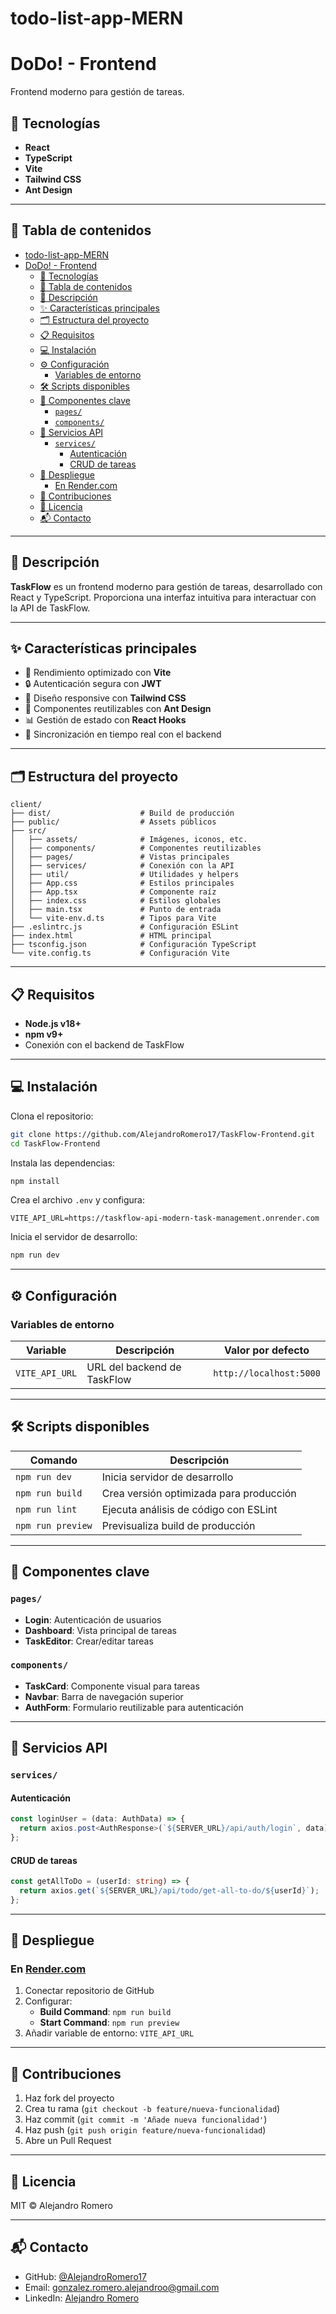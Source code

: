 # todo-list-app-MERN


# DoDo! - Frontend

Frontend moderno para gestión de tareas.

## 🚀 Tecnologías

- **React**
- **TypeScript**
- **Vite**
- **Tailwind CSS**
- **Ant Design**

---

## 📑 Tabla de contenidos

- [todo-list-app-MERN](#todo-list-app-mern)
- [DoDo! - Frontend](#dodo---frontend)
  - [🚀 Tecnologías](#-tecnologías)
  - [📑 Tabla de contenidos](#-tabla-de-contenidos)
  - [📌 Descripción](#-descripción)
  - [✨ Características principales](#-características-principales)
  - [🗂️ Estructura del proyecto](#️-estructura-del-proyecto)
  - [📋 Requisitos](#-requisitos)
  - [💻 Instalación](#-instalación)
  - [⚙️ Configuración](#️-configuración)
    - [Variables de entorno](#variables-de-entorno)
  - [🛠️ Scripts disponibles](#️-scripts-disponibles)
  - [🧩 Componentes clave](#-componentes-clave)
    - [`pages/`](#pages)
    - [`components/`](#components)
  - [🔗 Servicios API](#-servicios-api)
    - [`services/`](#services)
      - [Autenticación](#autenticación)
      - [CRUD de tareas](#crud-de-tareas)
  - [🚀 Despliegue](#-despliegue)
    - [En Render.com](#en-rendercom)
  - [🤝 Contribuciones](#-contribuciones)
  - [🪪 Licencia](#-licencia)
  - [📬 Contacto](#-contacto)

---

## 📌 Descripción

**TaskFlow** es un frontend moderno para gestión de tareas, desarrollado con React y TypeScript. Proporciona una interfaz intuitiva para interactuar con la API de TaskFlow.

---

## ✨ Características principales

- 🚀 Rendimiento optimizado con **Vite**
- 🔒 Autenticación segura con **JWT**
- 📱 Diseño responsive con **Tailwind CSS**
- 🧩 Componentes reutilizables con **Ant Design**
- 📊 Gestión de estado con **React Hooks**
- 🔄 Sincronización en tiempo real con el backend

---

## 🗂️ Estructura del proyecto

```
client/
├── dist/                    # Build de producción
├── public/                  # Assets públicos
├── src/
│   ├── assets/              # Imágenes, iconos, etc.
│   ├── components/          # Componentes reutilizables
│   ├── pages/               # Vistas principales
│   ├── services/            # Conexión con la API
│   ├── util/                # Utilidades y helpers
│   ├── App.css              # Estilos principales
│   ├── App.tsx              # Componente raíz
│   ├── index.css            # Estilos globales
│   ├── main.tsx             # Punto de entrada
│   └── vite-env.d.ts        # Tipos para Vite
├── .eslintrc.js             # Configuración ESLint
├── index.html               # HTML principal
├── tsconfig.json            # Configuración TypeScript
└── vite.config.ts           # Configuración Vite
```

---

## 📋 Requisitos

- **Node.js v18+**
- **npm v9+**
- Conexión con el backend de TaskFlow

---

## 💻 Instalación

Clona el repositorio:

```bash
git clone https://github.com/AlejandroRomero17/TaskFlow-Frontend.git
cd TaskFlow-Frontend
```

Instala las dependencias:

```bash
npm install
```

Crea el archivo `.env` y configura:

```env
VITE_API_URL=https://taskflow-api-modern-task-management.onrender.com
```

Inicia el servidor de desarrollo:

```bash
npm run dev
```

---

## ⚙️ Configuración

### Variables de entorno

| Variable        | Descripción                  | Valor por defecto         |
|----------------|------------------------------|---------------------------|
| `VITE_API_URL` | URL del backend de TaskFlow  | `http://localhost:5000`   |

---

## 🛠️ Scripts disponibles

| Comando          | Descripción                               |
|------------------|-------------------------------------------|
| `npm run dev`     | Inicia servidor de desarrollo             |
| `npm run build`   | Crea versión optimizada para producción   |
| `npm run lint`    | Ejecuta análisis de código con ESLint     |
| `npm run preview` | Previsualiza build de producción          |

---

## 🧩 Componentes clave

### `pages/`

- **Login**: Autenticación de usuarios
- **Dashboard**: Vista principal de tareas
- **TaskEditor**: Crear/editar tareas

### `components/`

- **TaskCard**: Componente visual para tareas
- **Navbar**: Barra de navegación superior
- **AuthForm**: Formulario reutilizable para autenticación

---

## 🔗 Servicios API

### `services/`

#### Autenticación

```ts
const loginUser = (data: AuthData) => {
  return axios.post<AuthResponse>(`${SERVER_URL}/api/auth/login`, data);
};
```

#### CRUD de tareas

```ts
const getAllToDo = (userId: string) => {
  return axios.get(`${SERVER_URL}/api/todo/get-all-to-do/${userId}`);
};
```

---

## 🚀 Despliegue

### En [Render.com](https://render.com)

1. Conectar repositorio de GitHub
2. Configurar:
   - **Build Command**: `npm run build`
   - **Start Command**: `npm run preview`
3. Añadir variable de entorno: `VITE_API_URL`

---

## 🤝 Contribuciones

1. Haz fork del proyecto
2. Crea tu rama (`git checkout -b feature/nueva-funcionalidad`)
3. Haz commit (`git commit -m 'Añade nueva funcionalidad'`)
4. Haz push (`git push origin feature/nueva-funcionalidad`)
5. Abre un Pull Request

---

## 🪪 Licencia

MIT © Alejandro Romero

---

## 📬 Contacto

- GitHub: [@AlejandroRomero17](https://github.com/AlejandroRomero17)
- Email: gonzalez.romero.alejandroo@gmail.com
- LinkedIn: [Alejandro Romero](https://linkedin.com/in/alejandro-romero)
